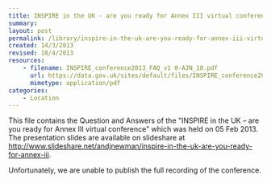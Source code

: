 ```yaml
---
title: INSPIRE in the UK - are you ready for Annex III virtual conference - Questions and Answers
summary: 
layout: post
permalink: /library/inspire-in-the-uk-are-you-ready-for-annex-iii-virtual-conference-questions-and-answers
created: 14/3/2013
revised: 18/4/2013
resources:
    - filename: INSPIRE_conference2013_FAQ_v1 0-AJN_10.pdf
      url: https://data.gov.uk/sites/default/files/INSPIRE_conference2013_FAQ_v1 0-AJN_10.pdf
      mimetype: application/pdf
categories:
    - Location
---
```


<p>This file contains the Question and Answers of the "INSPIRE in the UK – are you ready for Annex III virtual conference" which was held on 05 Feb 2013. The presentation slides are available on slideshare at <a href="http://www.slideshare.net/andjnewman/inspire-in-the-uk-are-you-ready-for-annex-iii" rel="nofollow">http://www.slideshare.net/andjnewman/inspire-in-the-uk-are-you-ready-for-annex-iii</a>. </p>
<p>Unfortunately, we are unable to publish the full recording of the conference.</p>
